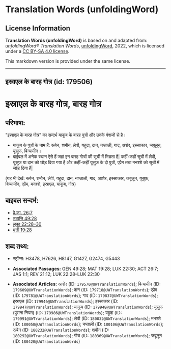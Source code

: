 # Translation Words (unfoldingWord)

## License Information

**Translation Words (unfoldingWord)** is based on and adapted from: _unfoldingWord® Translation Words_, [unfoldingWord](https://unfoldingword.org/utw), 2022, which is licensed under a [CC BY-SA 4.0 license](https://creativecommons.org/licenses/by-sa/4.0/legalcode.en).

This markdown version is provided under the same license.



--------------------------------

## इस्राएल के बारह गोत्र (id: 179506)

इस्राएल के बारह गोत्र, बारह गोत्र
=================================

परिभाषा:
--------

"इस्राएल के बारह गोत्र" का सन्दर्भ याकूब के बारह पुत्रों और उनके वंशजों से है।

* याकूब के पुत्रों के नाम हैं: रूबेन, शमौन, लेवी, यहूदा, दान, नप्ताली, गाद, अशेर, इस्साकार, जबूलून, यूसुफ, बिन्यामीन।
* बाईबल में अनेक स्थान ऐसे हैं जहां इन बारह गोत्रों की सूची में भिन्नता है\| कहीं\-कहीं सूची में लेवी, यूसुफ़ या दान को छोड़ दिया गया है और कहीं\-कहीं यूसुफ़ के दो पुत्रों, एप्रैम तथा मनश्शे को सूची में जोड़ दिया है\|

(यह भी देखें: रूबेन, शमौन, लेवी, यहूदा, दान, नाप्ताली, गाद, आशेर, इस्साकार, ज़बूलून, यूसुफ़, बिन्यामीन, एप्रैम, मनश्शे, इस्राएल, याकूब, गोत्र)

बाइबल सन्दर्भ:
--------------

* [प्रे.का. 26:7](https://ref.ly/Acts26:7)
* [उत्पत्ति 49:28](https://ref.ly/Gen49:28)
* [लूका 22:28–30](https://ref.ly/Luke22:28-Luke22:30)
* [मत्ती 19:28](https://ref.ly/Matt19:28)

शब्द तथ्य:
----------

* स्ट्रोंग्स: H3478, H7626, H8147, G1427, G2474, G5443

* **Associated Passages:** GEN 49:28; MAT 19:28; LUK 22:30; ACT 26:7; JAS 1:1; REV 21:12; LUK 22:28–LUK 22:30
* **Associated Articles:** आशेर (ID: `179570@UWTranslationWords`); बिन्यामीन (ID: `179609@UWTranslationWords`); दान (ID: `179718@UWTranslationWords`); एप्रैम (ID: `179781@UWTranslationWords`); गाद (ID: `179837@UWTranslationWords`); इस्राएल (ID: `179946@UWTranslationWords`); इस्साकार (ID: `179947@UWTranslationWords`); याकूब (ID: `179948@UWTranslationWords`); यूसुफ (पुराना नियम) (ID: `179986@UWTranslationWords`); यहूदा (ID: `179991@UWTranslationWords`); लेवी (ID: `180032@UWTranslationWords`); मनश्शे (ID: `180058@UWTranslationWords`); नप्ताली (ID: `180106@UWTranslationWords`); रूबेन (ID: `180232@UWTranslationWords`); शमौन (ID: `180292@UWTranslationWords`); गोत्र (ID: `180369@UWTranslationWords`); जबूलून (ID: `180420@UWTranslationWords`)

